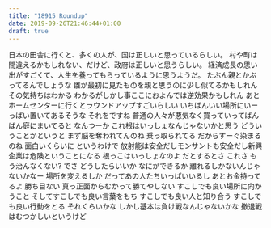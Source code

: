 ```yaml
---
title: "18915 Roundup"
date: 2019-09-26T21:46:44+01:00
draft: true
---
```


日本の田舎に行くと、多くの人が、国は正しいと思っているらしい。
村や町は間違えるかもしれない、だけど、政府は正しいと思うらしい。
経済成長の思い出がすごくて、人生を養ってもらっているように思うようだ。
たぶん親とかぶってるんでしょうな 雛が最初に見たものを親と思うのに少し似てるかもしれん その気持ちはわかる わかるがしかし事ここにおよんでは逆効果かもしれん
あとホームセンターに行くとラウンドアップすごいらしい いちばんいい場所にいーっぱい置いてあるそうな それをですね 普通の人々が悪気なく買っていってばんばん庭にまいてると なんつーか これ根はいっしょなんじゃないかと思う どういうことかというと まず脳を奪われてんのね 乗っ取られてる だからすーぐ染まるのね 面白いくらいに というわけで 放射能は安全だしモンサントも安全だし新興企業は危険ということになる
根っこはいっしょなのよ だとするとさ これさ もう治んなくない? 
でさ どうしたらいいか なにができるか 離れるしかないんじゃないかなー 場所を変えるしか だってあの人たちいっぱいいるし あとお金持ってるよ 勝ち目ない 真っ正面からむかって勝てやしない
すこしでも良い場所に向かうこと そしてすこしでも良い言葉をもち すこしでも良い人と知り合う すこしでも良い行動をとる それくらいかな
しかし基本は負け戦なんじゃないかな 撤退戦はむつかしいというけど

